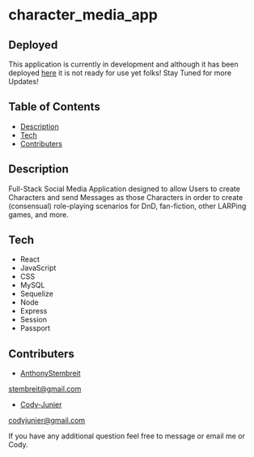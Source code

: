 # character_media_app

## Deployed
This application is currently in development and although it has been deployed [here](https://character-media-app.herokuapp.com/) it is not ready for use yet folks! Stay Tuned for more Updates! 



## Table of Contents
 * [Description](#description)
 * [Tech](#tech)
 * [Contributers](#contributers)

## Description
Full-Stack Social Media Application designed to allow Users to create Characters and send Messages as those Characters in order to create (consensual) role-playing scenarios for DnD, fan-fiction, other LARPing games, and more. 
               
## Tech
* React
* JavaScript
* CSS
* MySQL
* Sequelize
* Node
* Express
* Session
* Passport

## Contributers

* [AnthonyStembreit](https://github.com/AnthonyStembreit)

stembreit@gmail.com


* [Cody-Junier](https://github.com/Cody-Junier)

codyjunier@gmail.com

        
 If you have any additional question feel free to message or email me or Cody.

